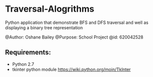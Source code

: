 Traversal-Alogrithms
====================

Python application that demonstrate BFS and DFS traversal and well as displaying a binary tree representation

@Author: Oshane Bailey
@Purpose: School Project
@id: 620042528

Requirements:
-------------

- Python 2.7
- tkinter python module https://wiki.python.org/moin/TkInter

